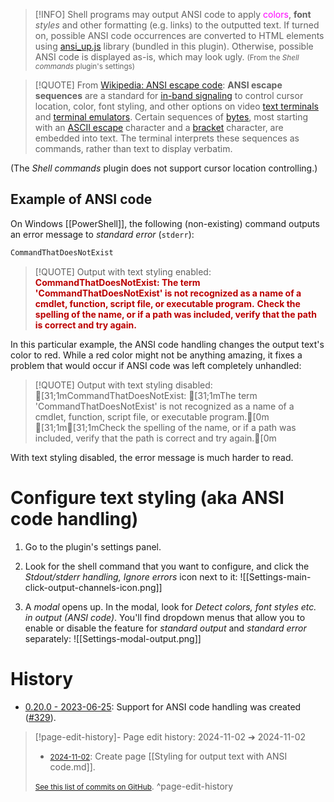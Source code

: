 
> [!INFO] 
> Shell programs may output ANSI code to apply <span style="color: magenta">colors</span>, <strong>font</strong> <em>styles</em> and other formatting (e.g. links) to the outputted text. If turned on, possible ANSI code occurrences are converted to HTML elements using <a href="https://github.com/drudru/ansi_up">ansi\_up.js</a> library (bundled in this plugin). Otherwise, possible ANSI code is displayed as-is, which may look ugly.
> <small>(From the _Shell commands_ plugin's settings)</small>


> [!QUOTE] From [Wikipedia: ANSI escape code](https://en.wikipedia.org/wiki/ANSI_escape_code):
> **ANSI escape sequences** are a standard for [in-band signaling](https://en.wikipedia.org/wiki/In-band_signaling "In-band signaling") to control cursor location, color, font styling, and other options on video [text terminals](https://en.wikipedia.org/wiki/Text_terminal "Text terminal") and [terminal emulators](https://en.wikipedia.org/wiki/Terminal_emulator "Terminal emulator"). Certain sequences of [bytes](https://en.wikipedia.org/wiki/Byte "Byte"), most starting with an [ASCII escape](https://en.wikipedia.org/wiki/Escape_character#ASCII_escape_character "Escape character") character and a [bracket](https://en.wikipedia.org/wiki/Bracket "Bracket") character, are embedded into text. The terminal interprets these sequences as commands, rather than text to display verbatim.

(The _Shell commands_ plugin does not support cursor location controlling.)

## Example of ANSI code

On Windows [[PowerShell]], the following (non-existing) command outputs an error message to _standard error_ (`stderr`):

```powershell
CommandThatDoesNotExist
```

> [!QUOTE] Output with text styling enabled:
> <span style="font-weight:bold;color:rgb(187,0,0)">CommandThatDoesNotExist: </span><span style="font-weight:bold;color:rgb(187,0,0)">The term 'CommandThatDoesNotExist' is not recognized as a name of a cmdlet, function, script file, or executable program.</span>
> <span style="font-weight:bold;color:rgb(187,0,0)">Check the spelling of the name, or if a path was included, verify that the path is correct and try again.</span>

In this particular example, the ANSI code handling changes the output text's color to red. While a red color might not be anything amazing, it fixes a problem that would occur if ANSI code was left completely unhandled:

> [!QUOTE] Output with text styling disabled:
> [31;1mCommandThatDoesNotExist: [31;1mThe term 'CommandThatDoesNotExist' is not recognized as a name of a cmdlet, function, script file, or executable program.[0m
> [31;1m[31;1mCheck the spelling of the name, or if a path was included, verify that the path is correct and try again.[0m

With text styling disabled, the error message is much harder to read.
# Configure text styling (aka ANSI code handling)
1. Go to the plugin's settings panel.
2. Look for the shell command that you want to configure, and click the *Stdout/stderr handling, Ignore errors* icon next to it:
  ![[Settings-main-click-output-channels-icon.png]]
  
3. A *modal* opens up. In the modal, look for *Detect colors, font styles etc. in output (ANSI code)*. You'll find dropdown menus that allow you to enable or disable the feature for _standard output_ and _standard error_ separately:
    ![[Settings-modal-output.png]]

# History
- [0.20.0 - 2023-06-25](https://github.com/Taitava/obsidian-shellcommands/blob/main/CHANGELOG.md#0200---2023-06-25): Support for ANSI code handling was created ([#329](https://github.com/Taitava/obsidian-shellcommands/issues/329)).


> [!page-edit-history]- Page edit history: 2024-11-02 &#10132; 2024-11-02
> - [<small>2024-11-02</small>](https://github.com/Taitava/obsidian-shellcommands-documentation/commit/75e81d2ca3fdb5a918f93532900fdffd8edc0bf6): Create page [[Styling for output text with ANSI code.md]].
> 
> [<small>See this list of commits on GitHub</small>](https://github.com/Taitava/obsidian-shellcommands-documentation/commits/main/Output%20handling/Styling%20for%20output%20text%20with%20ANSI%20code.md).
> ^page-edit-history